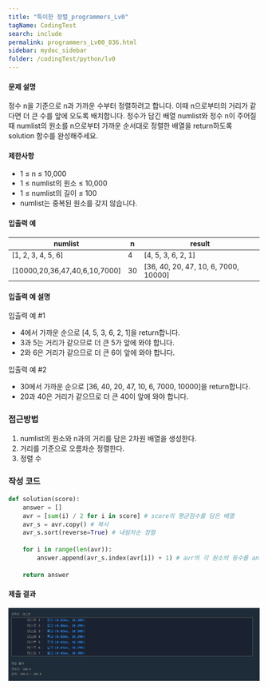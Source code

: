 ```yaml
---
title: "특이한 정렬_programmers_Lv0"
tagName: CodingTest
search: include
permalink: programmers_Lv00_036.html
sidebar: mydoc_sidebar
folder: /codingTest/python/lv0
---
```



#### 문제 설명 <br>

정수 n을 기준으로 n과 가까운 수부터 정렬하려고 합니다. 이때 n으로부터의 거리가 같다면 더 큰 수를 앞에 오도록 배치합니다. 정수가 담긴 배열 numlist와 정수 n이 주어질 때 numlist의 원소를 n으로부터 가까운 순서대로 정렬한 배열을 return하도록 solution 함수를 완성해주세요.

#### 제한사항 <br>

- 1 ≤ n ≤ 10,000
- 1 ≤ numlist의 원소 ≤ 10,000
- 1 ≤ numlist의 길이 ≤ 100
- numlist는 중복된 원소를 갖지 않습니다.

#### 입출력 예 <br>
  
numlist|	n|	result
---|---|---
[1, 2, 3, 4, 5, 6]|	4|	[4, 5, 3, 6, 2, 1]
[10000,20,36,47,40,6,10,7000]|	30|	[36, 40, 20, 47, 10, 6, 7000, 10000]

#### 입출력 예 설명 <br>

입출력 예 #1
- 4에서 가까운 순으로 [4, 5, 3, 6, 2, 1]을 return합니다.
- 3과 5는 거리가 같으므로 더 큰 5가 앞에 와야 합니다.
- 2와 6은 거리가 같으므로 더 큰 6이 앞에 와야 합니다.

입출력 예 #2
- 30에서 가까운 순으로 [36, 40, 20, 47, 10, 6, 7000, 10000]을 return합니다.
- 20과 40은 거리가 같으므로 더 큰 40이 앞에 와야 합니다.

### 접근방법 <br>

1. numlist의 원소와 n과의 거리를 담은 2차원 배열을 생성한다.
2. 거리를 기준으로 오름차순 정렬한다.
3. 정렬 수 

### 작성 코드 <br>

```python
def solution(score):
    answer = [] 
    avr = [sum(i) / 2 for i in score] # score의 평균점수를 담은 배열
    avr_s = avr.copy() # 복사
    avr_s.sort(reverse=True) # 내림차순 정렬
    
    for i in range(len(avr)):
        answer.append(avr_s.index(avr[i]) + 1) # avr의 각 원소의 등수를 answer에 append
   
    return answer
```

#### 제출 결과

![제출 결과](\images\programmers_Lv00_036.png)



